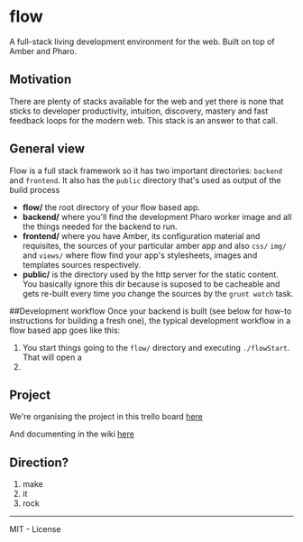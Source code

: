 flow
====

A full-stack living development environment for the web. Built on top of Amber and Pharo.

## Motivation

There are plenty of stacks available for the web and yet there is none that sticks to developer productivity, intuition, discovery, mastery and fast feedback loops for the modern web. This stack is an answer to that call.

## General view

Flow is a full stack framework so it has two important directories:  `backend` and `frontend`. It also has the `public` directory that's used as output of the build process

- **flow/** the root directory of your flow based app.
- **backend/** where you'll find the development Pharo worker image and all the things needed for the backend to run.
- **frontend/** where you have Amber, its configuration material and requisites, the sources of your particular amber app and  also `css/` `img/` and `views/` where flow find your app's stylesheets, images and templates sources respectively.
- **public/** is the directory used by the http server for the static content. You basically ignore this dir because is suposed to be cacheable and gets re-built every time you change the sources by the `grunt watch` task.

##Development workflow
Once your backend is built (see below for how-to instructions for  building a fresh one), the typical development workflow in a flow based app goes like this:

1. You start things going to the `flow/` directory and executing `./flowStart`. That will open a 
2. 


## Project

We're organising the project in this trello board [here](https://trello.com/b/oQ17lPpV/flow)

And documenting in the wiki [here](https://github.com/sebastianconcept/flow/wiki)

## Direction?

1. make 
2. it
3. rock

____

MIT - License